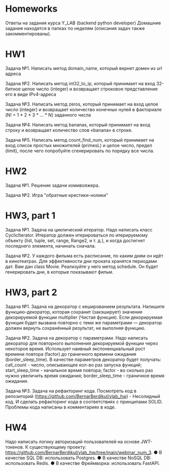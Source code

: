 # Homeworks
Ответы на задания курса Y_LAB (backend python developer)
Домашние задания находятся в папках по неделям (описания задач также закомментированы).

# HW1

Задача №1. Написать метод domain_name, который вернет домен из url адреса

Задача №2. Написать метод int32_to_ip, который принимает на вход 32-битное целое число (integer) и возвращает строковое представление его в виде IPv4-адреса

Задача №3. Написать метод zeros, который принимает на вход целое число (integer) и возвращает количество конечных нулей в факториале (N! = 1 * 2 * 3 * ... * N) 
заданного числа

Задача №4. Написать метод bananas, который принимает на вход строку и возвращает количество слов «banana» в строке.

Задача №5. Написать метод count_find_num, который принимает на вход список простых множителей (primesL) и целое число, предел (limit), 
после чего попробуйте сгенерировать по порядку все числа.

# HW2

Задача №1. Решение задачи комивояжера.

Задача №2. Игра "обратные крестики-нолики"

# HW3, part 1

Задача №1. Задача на циклический итератор. Надо написать класс CyclicIterator. Итератор должен итерироваться по итерируемому объекту 
(list, tuple, set, range, Range2, и т. д.), и когда достигнет последнего элемента, начинать сначала.

Задача №2. У каждого фильма есть расписание, по каким дням он идёт в кинотеатрах. Для эффективности дни проката хранятся периодами дат. 
Вам дан class Movie. Реализуйте у него метод schedule. Он будет генерировать дни, в которые показывают фильм.

# HW3, part 2
Задача №1. Задача на декоратор с кешированием результата. Напишите функцию-декоратор, которая сохранит (закэширует) значение декорируемой функции 
multiplier (Чистая функция). Если декорируемая функция будет вызвана повторно с теми же параметрами — декоратор должен вернуть сохранённый результат, 
не выполняя функцию.

Задача №2. Задача на декоратор с параметрами. Надо написать декоратор для повторного выполнения декорируемой функции через некоторое время. 
Использует наивный экспоненциальный рост времени повтора (factor) до граничного времени ожидания (border_sleep_time).
В качестве параметров декоратор будет получать:
call_count - число, описывающее кол-во раз запуска функций;
start_sleep_time - начальное время повтора;
factor - во сколько раз нужно увеличить время ожидания;
border_sleep_time - граничное время ожидания.

Задача №3. Задача на рефакторинг кода. Посмотреть код в репозиторий (https://github.com/BernarBerdikul/ylab_hw) - Несолидный код. 
И сделать рефакторинг кода в соответствиях с принципами SOLID. Проблемы кода написаны в комментариях в коде.


# HW4
Надо написать логику авторизаций пользователей на основе JWT-токенов. К существующему проекту: 
https://github.com/BernarBerdikul/ylab_hw/tree/main/webinar_num_3.
● В качестве SQL DB: использовать Postgres.
● В качестве NoSQL DB: использовать Redis.
● В качестве Фреймворка: использовать FastAPI.
